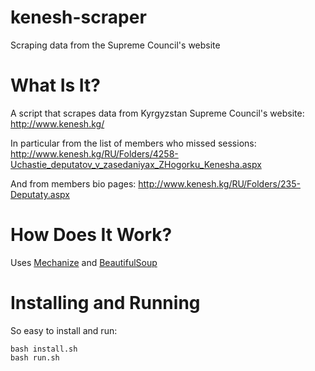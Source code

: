 # kenesh-scraper
Scraping data from the Supreme Council's website


What Is It?
===========
A script that scrapes data from Kyrgyzstan Supreme Council's website: http://www.kenesh.kg/

In particular from the list of members who missed sessions: http://www.kenesh.kg/RU/Folders/4258-Uchastie_deputatov_v_zasedaniyax_ZHogorku_Kenesha.aspx

And from members bio pages:
http://www.kenesh.kg/RU/Folders/235-Deputaty.aspx

How Does It Work?
=================

Uses [Mechanize](http://wwwsearch.sourceforge.net/mechanize/) and [BeautifulSoup](http://www.crummy.com/software/BeautifulSoup/) 

Installing and Running
======================
So easy to install and run:
```
bash install.sh
bash run.sh
```
